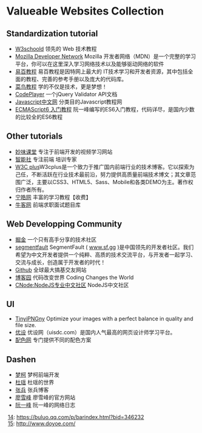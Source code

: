 ﻿# Valueable Websites Collection


## Standardization tutorial

- [W3schoold][1] 领先的 Web 技术教程
- [Mozilla Developer Network][2] Mozilla 开发者网络（MDN）是一个完整的学习平台，你可以在这里深入学习网络技术以及能够驱动网络的软件
- [易百教程][3] 易百教程是因特网上最大的 IT技术学习和开发者资源，其中包括全面的教程、完善的参考手册以及庞大的代码库。
- [菜鸟教程][4] 学的不仅是技术，更是梦想！
- [CodePlayer][5] 一个jQuery Validator API文档
- [Javascript中文网][6] 分类目的Javascript教程网
- [ECMAScript6 入门教程][7] 阮一峰编写的ES6入门教程，代码详尽，是国内少数的比较全的ES6教程


## Other tutorials

 - [妙味课堂][8] 专注于前端开发的视频学习网站
 - [智能社][9] 专注前端 培训专家
 - [W3C plus][10]W3cplus是一个致力于推广国内前端行业的技术博客。它以探索为己任，不断活跃在行业技术最前沿，努力提供高质量前端技术博文；其文章范围广泛，主要以CSS3、HTML5、Sass、Mobile和各类DEMO为主。著作权归作者所有。
 -  [宁皓网][11] 丰富的学习教程【收费】
 -  [牛客网][12] 前端求职面试题目库

## Web Developping Community

 - [掘金][13] 一个只有高手分享的技术社区
 - [segmentfault][14] SegmentFault ( www.sf.gg )是中国领先的开发者社区。我们希望为中文开发者提供一个纯粹、高质的技术交流平台，与开发者一起学习、交流与成长，创造属于开发者的时代！
 - [Github][15] 全球最大搞基交友网站
 - [博客园][16] 代码改变世界 Coding Changes the World
 - [CNode:NodeJS专业中文社区][17] NodeJS中文社区

## UI

 - [TinyiPNGny][18] Optimize your images with a perfect balance in quality and file size.
 - [优设][19] 优设网（uisdc.com）是国内人气最高的网页设计师学习平台。
 - [配色网][20] 专门提供不同的配色方案

## Dashen

 - [梦柯][21] 梦柯前端开发
 - [杜瑶][22] 杜瑶的世界
 - [张兵][23] 张兵博客
 - [廖雪峰][24] 廖雪峰的官方网站
 - [阮一峰][25] 阮一峰的网络日志
 
 
  [14]: https://buluo.qq.com/p/barindex.html?bid=346232  
  [15]: http://www.doyoe.com/


  [1]: http://www.w3school.com.cn/
  [2]: https://developer.mozilla.org/zh-CN/docs/Web/JavaScript
  [3]: http://www.yiibai.com/
  [4]: http://www.runoob.com/
  [5]: jQuery%20Validator
  [6]: http://www.itxueyuan.org/
  [7]: http://es6.ruanyifeng.com/
  [8]: http://www.miaov.com/
  [9]: http://www.zhinengshe.com/index.html
  [10]: http://www.w3cplus.com/
  [11]: https://ninghao.net/
  [12]: https://www.nowcoder.com/
  [13]: https://juejin.im/
  [14]: https://segmentfault.com/
  [15]: https://github.com/
  [16]: http://www.cnblogs.com/
  [17]: http://cnodejs.org/
  [18]: https://tinypng.com/
  [19]: http://www.uisdc.com/
  [20]: http://www.peise.net/
  [21]: https://tinypng.com/
  [22]: http://www.uisdc.com/
  [23]: http://duni.sinaapp.com/
  [24]: http://www.liaoxuefeng.com/
  [25]: http://www.ruanyifeng.com/blog/